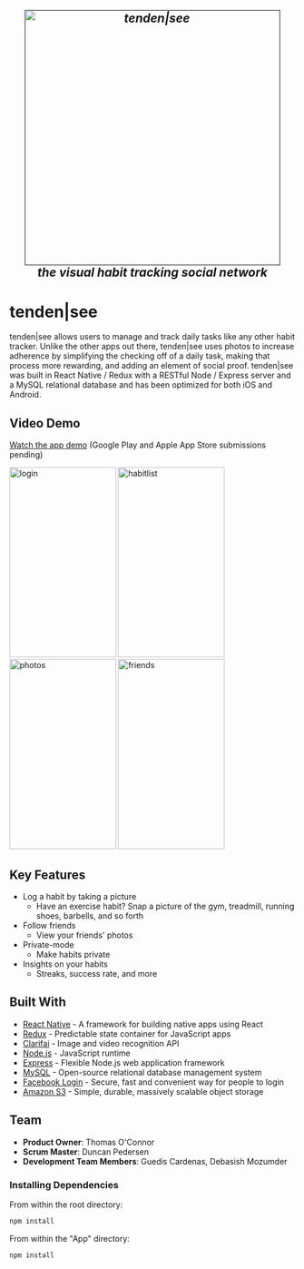 
<em><h2 align="center" >
  <br>
  <a href=""><img src="https://user-images.githubusercontent.com/15256420/27362772-96f1a788-55fe-11e7-8c82-7ab27d72eadf.png" alt="tenden|see" width="450"></a>
  <br>
  the visual habit tracking social network
  <br>
</h2></em>

# tenden|see

tenden|see allows users to manage and track daily tasks like any other habit tracker.  Unlike the other apps out there, tenden|see uses photos to increase adherence by simplifying the checking off of a daily task, making that process more rewarding, and adding an element of social proof.  tenden|see was built in React Native / Redux with a RESTful Node / Express server and a MySQL relational database and has been optimized for both iOS and Android.  

## Video Demo
<a href="https://s3.us-east-2.amazonaws.com/tgoc99habit/appvideo.gif" target="_blank">Watch the app demo</a>
(Google Play and Apple App Store submissions pending)

<img alt="login" src="https://user-images.githubusercontent.com/15256420/27359178-5e028296-55e8-11e7-88d8-2260c2f44169.png" width="187.5" height="335" /> <img alt="habitlist" src="https://user-images.githubusercontent.com/15256420/27359179-5e09feea-55e8-11e7-922d-3c59f2c06fdf.png" width="187.5" height="335" />
<img alt="photos" src="https://user-images.githubusercontent.com/15256420/27359171-5028a83a-55e8-11e7-8d7d-087ca8b0ce4a.png" width="187.5" height="335" />
<img alt="friends" src="https://user-images.githubusercontent.com/15256420/27359170-5021c3f8-55e8-11e7-966b-cd0e8a36e879.png" width="187.5" height="335" />

## Key Features

* Log a habit by taking a picture
  - Have an exercise habit? Snap a picture of the gym, treadmill, running shoes, barbells, and so forth
* Follow friends 
  - View your friends' photos
* Private-mode
  - Make habits private 
* Insights on your habits
  - Streaks, success rate, and more

## Built With

* [React Native](https://facebook.github.io/react-native/) - A framework for building native apps using React 
* [Redux](http://redux.js.org/) - Predictable state container for JavaScript apps
* [Clarifai](https://www.clarifai.com/) - Image and video recognition API 
* [Node.js](https://nodejs.org) - JavaScript runtime
* [Express](https://expressjs.com/) - Flexible Node.js web application framework
* [MySQL](https://www.mysql.com/) - Open-source relational database management system
* [Facebook Login](https://developers.facebook.com/docs/facebook-login) - Secure, fast and convenient way for people to login
* [Amazon S3](https://aws.amazon.com/s3/) - Simple, durable, massively scalable object storage

## Team

  - __Product Owner__: Thomas O'Connor
  - __Scrum Master__: Duncan Pedersen
  - __Development Team Members__: Guedis Cardenas, Debasish Mozumder

### Installing Dependencies

From within the root directory:

```sh
npm install
```

From within the "App" directory:

```sh
npm install
```
